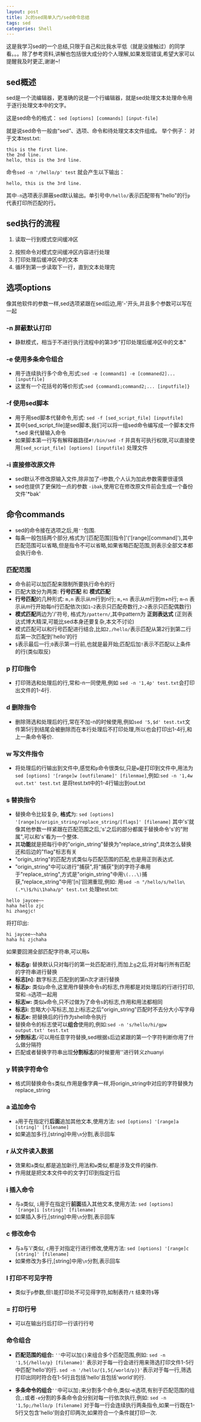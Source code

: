 ```yaml
---
layout: post
title: Jc的sed简单入门/sed命令总结
tags: sed
categories: Shell
---
```


这是我学习sed的一个总结,只限于自己和比我水平低（就是没接触过）的同学看。。。除了参考资料,讲解也包括很大成分的个人理解,如果发现错误,希望大家可以提醒我及时更正,谢谢~!

## **sed概述**
sed是一个流编辑器，更准确的说是一个行编辑器，就是sed处理文本处理命令用于逐行处理文本中的文字。

这是sed命令的格式： `sed [options] [commands] [input-file]`

就是说sed命令一般由“sed”、选项、命令和待处理文本文件组成。
举个例子：
对于文本test.txt:
~~~
this is the first line.
the 2nd line.
hello, this is the 3rd line.
~~~
命令`sed -n '/hello/p' test` 就会产生以下输出：
~~~
hello, this is the 3rd line.
~~~
其中`-n`选项表示屏蔽sed默认输出。单引号中`/hello/`表示匹配带有"hello"的行`p`代表打印所匹配的行。

## **sed执行的流程**
1. 读取一行到模式空间缓冲区
<!--more-->
2. 按照命令对模式空间缓冲区内容进行处理
3. 打印处理后缓冲区中的文本
4. 循环到第一步读取下一行，直到文本处理完

## **选项options**

像其他软件的参数一样,sed选项紧跟在sed后边,用'-'开头,并且多个参数可以写在一起

### **-n** 屏蔽默认打印
* 静默模式，相当于不进行执行流程中的第3步"打印处理后缓冲区中的文本"

### **-e** 使用多条命令组合
* 用于连续执行多个命令,形式:`sed -e [command1] -e [commaned2]... [inputfile]`
* 这里有一个花括号的等价形式:`sed {command1;command2;... [inputfile]}`

### **-f** 使用sed脚本
* 用于用sed脚本代替命令,形式: `sed -f [sed_script_file] [inputfile]`
* 其中[sed_script_file]是sed脚本,我们可以将一组sed命令编写成一个脚本文件 *.sed 来代替输入命令
* 如果脚本第一行写有解释器路径`#!/bin/sed -f` 并具有可执行权限,可以直接使用`[sed_script_file] [options] [inputfile]` 处理文件

### **-i** 直接修改原文件
* sed默认不修改原输入文件,除非加了-i参数,个人认为加此参数需要很谨慎
* sed也提供了更保险一点的参数 `-ibak`,使用它在修改原文件前会生成一个备份文件'*bak'

## **命令commands**

* sed的命令接在选项之后,用`''`包围.
* 每条一般包括两个部分,格式为'[匹配范围][指令]'('[range][command]'),其中匹配范围可以省略,但是指令不可以省略,如果省略匹配范围,则表示全部文本都会执行命令.

### 匹配范围
* 命令前可以加匹配来限制所要执行命令的行
* 匹配大致分为两类: **行号匹配** 和 __模式匹配__
* **行号匹配**的几种形式: `m,n` 表示从m行到n行; `m,+n` 表示从m行到m+n行; `m~n` 表示从m行开始每n行匹配依次(如`1~2`表示只匹配奇数行,`2~2`表示只匹配偶数行)
* **模式匹配**两边为'/'符号, 格式为`/pattern/`,其中pattern为 __正则表达式__ (正则表达式博大精深,可能比sed本身还要复杂,本文不讨论)
* 模式匹配可以和行号匹配进行结合,比如`2,/hello/`表示匹配从第2行到第二行后第一次匹配到'hello'的行
* `$`表示最后一行;`0`表示第一行前,也就是最开始;匹配后加`!`表示不匹配以上条件的行(类似取反)


### **p** 打印指令

* 打印筛选和处理后的行,常和-n一同使用,例如 `sed -n '1,4p' test.txt`会打印出文件的1-4行.

### **d** 删除指令

* 删除筛选和处理后的行,常在不加-n的时候使用,例如`sed '5,$d' test.txt`文件第5行到结尾会被删除而在本行处理后不打印处理,所以也会打印出1-4行,和上一条命令等价. 

### **w** 写文件指令

* 将处理后的行输出到文件中,感觉和`p`命令很类似,只是`w`是打印到文件中,用法为`sed [options] '[range]w [outfilename]' [filenmae]`,例如:`sed -n '1,4w out.txt' test.txt` 是将test.txt中的1-4行输出到out.txt

### **s** 替换指令

* 替换命令比较复杂, **格式**为:
`sed [options] '[range]s/origin_string/replace_string/[flags]' [filename]`
其中's'就像其他参数一样紧跟在匹配范围之后,'s'之后的部分都属于替换命令's'的"附属",可以和's'看为一个整体.
* 其**功能**就是把每行中的"origin_string"替换为"replace_string",具体怎么替换还和后边的"flag"标志有关
* "origin_string"的匹配方式类似与匹配范围的匹配,也是用正则表达式.
* "origin_string"中可以进行"捕获",将"捕获"到的字符子串用于"replace_string",方式是"origin_string"中用`\(...\)`捕获,"replace_string"中用'\[n]'回溯重现,例如:
用`sed -n "/hello/s/hello\(.*\)$/hi\1haha/p" test.txt` 处理test.txt:
~~~
hello jaycee~~
haha hello zjc
hi zhangjc!
~~~
将打印出:
~~~
hi jaycee~~haha
haha hi zjchaha
~~~
如果要回溯全部匹配字符串,可以用`&`

* **标志g:** 替换默认只对每行的第一处匹配进行,而加上`g`之后,将对每行所有匹配的字符串进行替换
* **标志[n]:**  数字标志,匹配到的第n次才进行替换
* **标志p:** 类似`p`命令,这里用作替换命令`s`的标志,作用都是对处理后的行进行打印,常和`-n`选项一起用
* **标志w:** 类似`w`命令,只不过做为了命令`s`的标志,作用和用法都相同
* **标志i:** 忽略大小写标志,加上i标志之后"origin_string"匹配时不去分大小写字母
* **标志e:** 把替换后的行作为shell命令执行
* 替换命令的标志使可以**组合**使用的,例如:`sed -n 's/hello/hi/gpw output.txt' test.txt`
* **分割标志**`/`可以用任意字符替换,sed根据`s`后边紧跟的第一个字符判断你用了什么做分隔符
* 匹配或者替换字符串出现**分割标志**的时候要用'\'进行转义zhuanyi

### **y** 转换字符命令

* 格式同替换命令`s`类似,作用是像字典一样,将origin_string中对应的字符替换为replace_string

### **a** 追加命令

* `a`用于在指定行**后面**追加其他文本,使用方法: `sed [options] '[range]a [string]' [filename]`
* 如果追加多行,[string]中用`\n`分割,表示回车

### **r** 从文件读入数据

* 效果和`a`类似,都是追加新行,用法和`w`类似,都是涉及文件的操作.
* 作用就是把文本文件中的文字打印到指定行后

### **i** 插入命令

* 与`a`类似, `i`用于在指定行**前面**插入其他文本,使用方法: `sed [options] '[range]i [string]' [filename]`
* 如果插入多行,[string]中用`\n`分割,表示回车

### **c** 修改命令

* 与`a`与'i'类似, `c`用于对指定行进行修改,使用方法: `sed [options] '[range]c [string]' [filename]`
* 如果修改为多行,[string]中用`\n`分割,表示回车

### **l** 打印不可见字符

* 类似于`p`参数,但`l`能打印处不可见得字符,如制表符`/t` 结束符`$`等

### **=** 打印行号

* 可以在输出行后打印一行该行行号

### 命令组合

* **匹配范围的组合:** `''`中可以加`{}`来组合多个匹配范围,例如:
`sed -n '1,5{/hello/p} [filename]'` 表示对于每一行会进行用来筛选打印文件1-5行中匹配'hello'的行.
`sed -n '/hello/{1,5{/world/p}}'`表示对于每一行,筛选打印出同时符合在1-5行且包括'hello'且包括'world'的行.

* **多条命令的组合**`''`中可以加`;`来分割多个命令,类似-e选项,有别于匹配范围的组合,`;`或者`-e`分割的多条命令会分别对每一行依次执行,例如:
`sed -n '1,5p;/hello/p [filename]` 对于每一行会连续执行两条指令,如果一行既在1-5行又包含'hello'则会打印两次,如果符合一个条件就打印一次.

